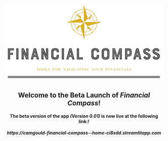 <p align="center">
  <img
    src="https://github.com/CamGould/Financial_Compass/blob/main/supplemental/Top_logo-removebg.png?raw=true"
  >
</p>

<h2 align="center"> Welcome to the Beta Launch of <em>Financial Compass</em>!</h2>
<h4 align="center"> The beta version of the app <em>(Version 0.01)</em> is now live at the following link:</em>!</h4>
<h5 align="center">https://camgould-financial-compass--home-ci8xdd.streamlitapp.com</h5>



